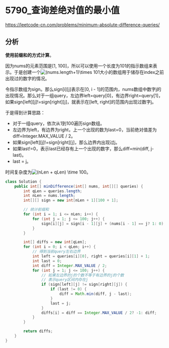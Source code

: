 # 5790_查询差绝对值的最小值

https://leetcode-cn.com/problems/minimum-absolute-difference-queries/

## 分析

**使用前缀和的方式计算**。

因为nums的元素范围是[1, 100]，所以可以使用一个长度为101的指示数组来表示。于是创建一个<img src="https://latex.codecogs.com/svg.image?(nums.length&plus;1)\times&space;101" title="(nums.length+1)\times 101" />大小的数组用于储存在index之前出现过的数字的情况。

令指示数组为sign。那么sign\[i][j]表示在[0, i - 1]的范围内，nums数组中数字j的出现情况。那么对于一组query，左边界left=query[0]，有边界right=query[1]，如果sign\[left][j]!=sign\[right][j]，就表示在[left, right]的范围内出现过数字j。

于是得到计算思路：

*   对于一组query，依次从1到100遍历sign数组。
*   左边界为left，有边界为right，上一个出现的数为last=0，当前绝对值差为diff=Integer.MAX_VALUE / 2。
*   如果sign\[left][j]!=sign\[right][j]，那么边界内出现过j。
*   如果last!=0，表示last已经存有上一个出现的数字，那么diff=min(diff, j-last)。
*   last = j。

时间复杂度为<img src="https://latex.codecogs.com/svg.image?(nLen&space;&plus;&space;qLen)&space;\time&space;100" title="(nLen + qLen) \time 100" />。

```java
class Solution {
    public int[] minDifference(int[] nums, int[][] queries) {
        int qLen = queries.length;
        int nLen = nums.length;
        int[][] sign = new int[nLen + 1][100 + 1];

        // 统计前缀和
        for (int i = 1; i <= nLen; i++) {
            for (int j = 1; j <= 100; j++) {
                sign[i][j] = sign[i - 1][j] + (nums[i - 1] == j? 1: 0);
            }
        }

        int[] diffs = new int[qLen];
        for (int i = 0; i < qLen; i++) {
            // 得到当前query左右边界
            int left = queries[i][0], right = queries[i][1] + 1;
            int last = 0;
            int diff = Integer.MAX_VALUE / 2;
            for (int j = 1; j <= 100; j++) {
                // 如果左边界的j的个数不等于有边界的j的个数
                // 表示query区间内存在j
                if (sign[left][j] != sign[right][j]) {
                    if (last != 0) {
                        diff = Math.min(diff, j - last);
                    }
                    last = j;
                }
                diffs[i] = diff == Integer.MAX_VALUE / 2? -1: diff;
            }
        }

        return diffs;
    }
}
```

